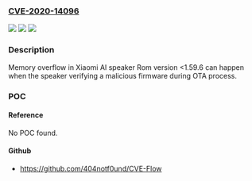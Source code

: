 ### [CVE-2020-14096](https://cve.mitre.org/cgi-bin/cvename.cgi?name=CVE-2020-14096)
![](https://img.shields.io/static/v1?label=Product&message=Xiaomi%20AI%20speaker&color=blue)
![](https://img.shields.io/static/v1?label=Version&message=n%2Fa&color=blue)
![](https://img.shields.io/static/v1?label=Vulnerability&message=Memory%20overflow&color=brighgreen)

### Description

Memory overflow in Xiaomi AI speaker Rom version <1.59.6 can happen when the speaker verifying a malicious firmware during OTA process.

### POC

#### Reference
No POC found.

#### Github
- https://github.com/404notf0und/CVE-Flow

